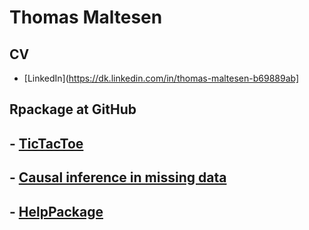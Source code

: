 # Thomas Maltesen

## CV
- [LinkedIn](https://dk.linkedin.com/in/thomas-maltesen-b69889ab]

## Rpackage at GitHub
## - [TicTacToe](https://mcl868.github.io/TicTacToe/)
## - [Causal inference in missing data](https://mcl868.github.io/causalinmisdata/)
## - [HelpPackage](https://mcl868.github.io/HelpPackage/)
